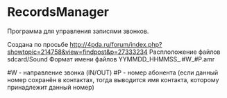 RecordsManager
==============
Программа для управления записями звонков.

Создана по просьбе http://4pda.ru/forum/index.php?showtopic=214758&view=findpost&p=27333234
Расплоложение файлов sdcard/Sound
Формат имени файлов YYMMDD_HHMMSS_.#W_#P.amr

#W - направление звонка (IN/OUT)
#P - номер абонента (если данный номер сохранён в контактах, тогда выводится имя контакта, которому принадлежит данный
номер)

